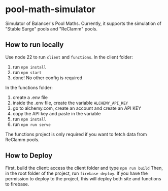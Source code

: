 # pool-math-simulator

Simulator of Balancer's Pool Maths.
Currently, it supports the simulation of "Stable Surge" pools and "ReClamm" pools.

## How to run locally

Use node 22 to run `client` and `functions`.
In the client folder:

1. run `npm install`
2. run `npm start`
3. done! No other config is required

In the functions folder:

1. create a .env file
2. inside the .env file, create the variable `ALCHEMY_API_KEY`
3. go to alchemy.com, create an account and create an API KEY
4. copy the API key and paste in the variable
5. run `npm install`
6. run `npm run serve`

The functions project is only required if you want to fetch data from ReClamm pools.

## How to Deploy

First, build the client: access the client folder and type `npm run build`
Then, in the root folder of the project, run `firebase deploy`. If you have the permission to deploy to the project, this will deploy both site and functions to firebase.
